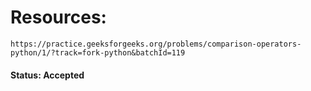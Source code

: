# Resources: 
    https://practice.geeksforgeeks.org/problems/comparison-operators-python/1/?track=fork-python&batchId=119
    

#### Status: Accepted
    